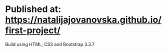 # Published at: https://natalijajovanovska.github.io/first-project/

Build using HTML, CSS and Bootstrap 3.3.7
